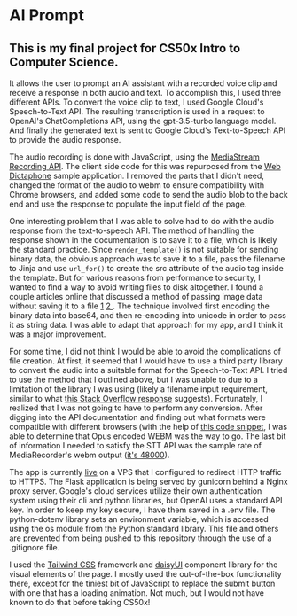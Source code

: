 # AI Prompt

## This is my final project for CS50x Intro to Computer Science.

It allows the user to prompt an AI assistant with a recorded voice clip and receive a response in both audio and text. To accomplish this, I used three different APIs. To convert the voice clip to text, I used Google Cloud's Speech-to-Text API. The resulting transcription is used in a request to OpenAI's ChatCompletions API, using the gpt-3.5-turbo language model. And finally the generated text is sent to Google Cloud's Text-to-Speech API to provide the audio response.

The audio recording is done with JavaScript, using the [MediaStream Recording API](https://developer.mozilla.org/en-US/docs/Web/API/MediaStream_Recording_API/Using_the_MediaStream_Recording_API). The client side code for this was repurposed from the [Web Dictaphone](https://github.com/mdn/dom-examples/tree/main/media/web-dictaphone) sample application. I removed the parts that I didn't need, changed the format of the audio to webm to ensure compatibility with Chrome browsers, and added some code to send the audio blob to the back end and use the response to populate the input field of the page.

One interesting problem that I was able to solve had to do with the audio response from the text-to-speech API. The method of handling the response shown in the documentation is to save it to a file, which is likely the standard practice. Since `render_template()` is not suitable for sending binary data, the obvious approach was to save it to a file, pass the filename to Jinja and use `url_for()` to create the src attribute of the audio tag inside the template. But for various reasons from performance to security, I wanted to find a way to avoid writing files to disk altogether. I found a couple articles online that discussed a method of passing image data without saving it to a file [1](https://blog.furas.pl/python-flask-how-to-use-bytesio-in-flask-to-display-matplotlib-image-without-saving-in-file-gb.html) [2
](https://buraksenol.medium.com/pass-images-to-html-without-saving-them-as-files-using-python-flask-b055f29908a). The technique involved first encoding the binary data into base64, and then re-encoding into unicode in order to pass it as string data. I was able to adapt that approach for my app, and I think it was a major improvement.

For some time, I did not think I would be able to avoid the complications of file creation. At first, it seemed that I would have to use a third party library to convert the audio into a suitable format for the Speech-to-Text API. I tried to use the method that I outlined above, but I was unable to due to a limitation of the library I was using (likely a filename input requirement, similar to what [this Stack Overflow response](https://stackoverflow.com/questions/57940548/file-stream-valueerror-embedded-null-byte) suggests). Fortunately, I realized that I was not going to have to perform any conversion. After digging into the API documentation and finding out what formats were compatible with different browsers (with the help of [this code snippet](https://stackoverflow.com/a/68236494), I was able to determine that Opus encoded WEBM was the way to go. The last bit of information I needed to satisfy the STT API was the sample rate of MediaRecorder's webm output ([it's 48000](https://darkcoding.net/software/reading-mediarecorders-webm-opus-output/)).

The app is currently [live](https://bacchist.dev/cs50x) on a VPS that I configured to redirect HTTP traffic to HTTPS. The Flask application is being served by gunicorn behind a Nginx proxy server. Google's cloud services utilize their own authentication system using their cli and python libraries, but OpenAI uses a standard API key. In order to keep my key secure, I have them saved in a .env file. The python-dotenv library sets an environment variable, which is accessed using the os module from the Python standard library. This file and others are prevented from being pushed to this repository through the use of a .gitignore file.

I used the [Tailwind CSS](https://tailwindcss.com/) framework and [daisyUI](https://daisyui.com/) component library for the visual elements of the page. I mostly used the out-of-the-box functionality there, except for the tiniest bit of JavaScript to replace the submit button with one that has a loading animation. Not much, but I would not have known to do that before taking CS50x!
